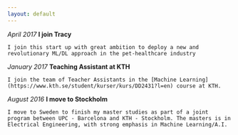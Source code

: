 ```yaml
---
layout: default
---
```


*April 2017*  **I join Tracy**
    
    I join this start up with great ambition to deploy a new and revolutionary ML/DL approach in the pet-healthcare industry

*January 2017*  **Teaching Assistant at KTH**

    I join the team of Teacher Assistants in the [Machine Learning](https://www.kth.se/student/kurser/kurs/DD2431?l=en) course at KTH.

*August 2016*  **I move to Stockholm**

    I move to Sweden to finish my master studies as part of a joint program between UPC - Barcelona and KTH - Stockholm. The masters is in Electrical Engineering, with strong emphasis in Machine Learning/A.I.
